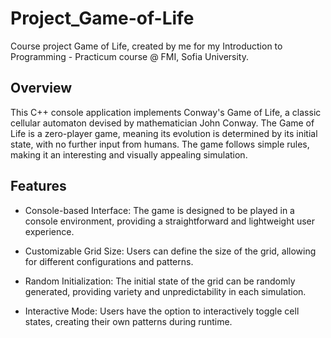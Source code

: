 # Project_Game-of-Life
Course project Game of Life, created by me for my Introduction to Programming - Practicum course @ FMI, Sofia University.

## Overview
This C++ console application implements Conway's Game of Life, a classic cellular automaton devised by mathematician John Conway. 
The Game of Life is a zero-player game, meaning its evolution is determined by its initial state, with no further input from humans. 
The game follows simple rules, making it an interesting and visually appealing simulation.

## Features
 - Console-based Interface: The game is designed to be played in a console environment, providing a straightforward and lightweight user experience.

 - Customizable Grid Size: Users can define the size of the grid, allowing for different configurations and patterns.

 - Random Initialization: The initial state of the grid can be randomly generated, providing variety and unpredictability in each simulation.

 - Interactive Mode: Users have the option to interactively toggle cell states, creating their own patterns during runtime.
